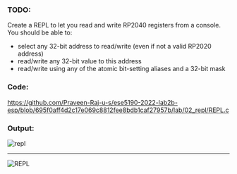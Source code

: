 ### TODO:

Create a REPL to let you read and write RP2040 registers from a console. You should be able to:
- select any 32-bit address to read/write (even if not a valid RP2020 address)
- read/write any 32-bit value to this address
- read/write using any of the atomic bit-setting aliases and a 32-bit mask


### Code:
https://github.com/Praveen-Raj-u-s/ese5190-2022-lab2b-esp/blob/695f0aff4d2c17e069c8812fee8bdb1caf27957b/lab/02_repl/REPL.c



### Output:

![repl](https://user-images.githubusercontent.com/114270637/208325212-4f801d56-4c28-4d55-a836-39af2304dc55.gif)

--------------------------------------------------------------

![REPL](https://user-images.githubusercontent.com/114270637/208324921-4df9bbb3-4fec-40a3-b90a-6e061a65b258.png)
